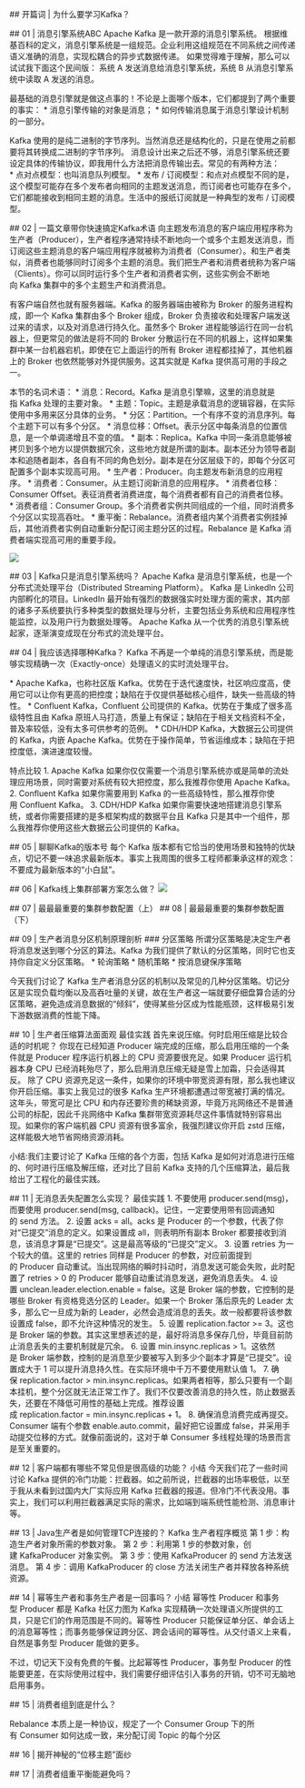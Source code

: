 ## 开篇词 | 为什么要学习Kafka？




## 01 | 消息引擎系统ABC
Apache Kafka 是一款开源的消息引擎系统。
根据维基百科的定义，消息引擎系统是一组规范。企业利用这组规范在不同系统之间传递语义准确的消息，实现松耦合的异步式数据传递。
如果觉得难于理解，那么可以试试我下面这个民间版：
系统 A 发送消息给消息引擎系统，系统 B 从消息引擎系统中读取 A 发送的消息。


最基础的消息引擎就是做这点事的！不论是上面哪个版本，它们都提到了两个重要的事实：
* 消息引擎传输的对象是消息；
* 如何传输消息属于消息引擎设计机制的一部分。


Kafka 使用的是纯二进制的字节序列。当然消息还是结构化的，只是在使用之前都要将其转换成二进制的字节序列。
消息设计出来之后还不够，消息引擎系统还要设定具体的传输协议，即我用什么方法把消息传输出去。常见的有两种方法：
* 点对点模型：也叫消息队列模型。
* 发布 / 订阅模型：和点对点模型不同的是，这个模型可能存在多个发布者向相同的主题发送消息，而订阅者也可能存在多个，它们都能接收到相同主题的消息。生活中的报纸订阅就是一种典型的发布 / 订阅模型。


## 02 | 一篇文章带你快速搞定Kafka术语
向主题发布消息的客户端应用程序称为生产者（Producer），生产者程序通常持续不断地向一个或多个主题发送消息，而订阅这些主题消息的客户端应用程序就被称为消费者（Consumer）。和生产者类似，消费者也能够同时订阅多个主题的消息。我们把生产者和消费者统称为客户端（Clients）。你可以同时运行多个生产者和消费者实例，这些实例会不断地向 Kafka 集群中的多个主题生产和消费消息。


有客户端自然也就有服务器端。Kafka 的服务器端由被称为 Broker 的服务进程构成，即一个 Kafka 集群由多个 Broker 组成，Broker 负责接收和处理客户端发送过来的请求，以及对消息进行持久化。虽然多个 Broker 进程能够运行在同一台机器上，但更常见的做法是将不同的 Broker 分散运行在不同的机器上，这样如果集群中某一台机器宕机，即使在它上面运行的所有 Broker 进程都挂掉了，其他机器上的 Broker 也依然能够对外提供服务。这其实就是 Kafka 提供高可用的手段之一。


本节的名词术语：
* 消息：Record。Kafka 是消息引擎嘛，这里的消息就是指 Kafka 处理的主要对象。
* 主题：Topic。主题是承载消息的逻辑容器，在实际使用中多用来区分具体的业务。
* 分区：Partition。一个有序不变的消息序列。每个主题下可以有多个分区。
* 消息位移：Offset。表示分区中每条消息的位置信息，是一个单调递增且不变的值。
* 副本：Replica。Kafka 中同一条消息能够被拷贝到多个地方以提供数据冗余，这些地方就是所谓的副本。副本还分为领导者副本和追随者副本，各自有不同的角色划分。副本是在分区层级下的，即每个分区可配置多个副本实现高可用。
* 生产者：Producer。向主题发布新消息的应用程序。
* 消费者：Consumer。从主题订阅新消息的应用程序。
* 消费者位移：Consumer Offset。表征消费者消费进度，每个消费者都有自己的消费者位移。
* 消费者组：Consumer Group。多个消费者实例共同组成的一个组，同时消费多个分区以实现高吞吐。
* 重平衡：Rebalance。消费者组内某个消费者实例挂掉后，其他消费者实例自动重新分配订阅主题分区的过程。Rebalance 是 Kafka 消费者端实现高可用的重要手段。


![](https://sunxvming.com/imgs/68769419-1ad4-429e-8589-a532abba3920.jpg)




## 03 | Kafka只是消息引擎系统吗？
Apache Kafka 是消息引擎系统，也是一个分布式流处理平台（Distributed Streaming Platform）。
Kafka 是 LinkedIn 公司内部孵化的项目。LinkedIn 最开始有强烈的数据强实时处理方面的需求，其内部的诸多子系统要执行多种类型的数据处理与分析，主要包括业务系统和应用程序性能监控，以及用户行为数据处理等。
Apache Kafka 从一个优秀的消息引擎系统起家，逐渐演变成现在分布式的流处理平台。




## 04 | 我应该选择哪种Kafka？
Kafka 不再是一个单纯的消息引擎系统，而是能够实现精确一次（Exactly-once）处理语义的实时流处理平台。


* Apache Kafka，也称社区版 Kafka。优势在于迭代速度快，社区响应度高，使用它可以让你有更高的把控度；缺陷在于仅提供基础核心组件，缺失一些高级的特性。
* Confluent Kafka，Confluent 公司提供的 Kafka。优势在于集成了很多高级特性且由 Kafka 原班人马打造，质量上有保证；缺陷在于相关文档资料不全，普及率较低，没有太多可供参考的范例。
* CDH/HDP Kafka，大数据云公司提供的 Kafka，内嵌 Apache Kafka。优势在于操作简单，节省运维成本；缺陷在于把控度低，演进速度较慢。


特点比较
1. Apache Kafka
如果你仅仅需要一个消息引擎系统亦或是简单的流处理应用场景，同时需要对系统有较大把控度，那么我推荐你使用 Apache Kafka。
2. Confluent Kafka
如果你需要用到 Kafka 的一些高级特性，那么推荐你使用 Confluent Kafka。
3. CDH/HDP Kafka
如果你需要快速地搭建消息引擎系统，或者你需要搭建的是多框架构成的数据平台且 Kafka 只是其中一个组件，那么我推荐你使用这些大数据云公司提供的 Kafka。


## 05 | 聊聊Kafka的版本号
每个 Kafka 版本都有它恰当的使用场景和独特的优缺点，切记不要一味追求最新版本。事实上我周围的很多工程师都秉承这样的观念：不要成为最新版本的“小白鼠”。




## 06 | Kafka线上集群部署方案怎么做？
![](https://sunxvming.com/imgs/8fc65ca6-8505-4f69-ab63-c2514939ca49.jpg)




## 07 | 最最最重要的集群参数配置（上）
## 08 | 最最最重要的集群参数配置（下）


## 09 | 生产者消息分区机制原理剖析
### 分区策略
所谓分区策略是决定生产者将消息发送到哪个分区的算法。Kafka 为我们提供了默认的分区策略，同时它也支持你自定义分区策略。
* 轮询策略
* 随机策略
* 按消息键保序策略


今天我们讨论了 Kafka 生产者消息分区的机制以及常见的几种分区策略。切记分区是实现负载均衡以及高吞吐量的关键，故在生产者这一端就要仔细盘算合适的分区策略，避免造成消息数据的“倾斜”，使得某些分区成为性能瓶颈，这样极易引发下游数据消费的性能下降。    




## 10 | 生产者压缩算法面面观
最佳实践
首先来说压缩。何时启用压缩是比较合适的时机呢？
你现在已经知道 Producer 端完成的压缩，那么启用压缩的一个条件就是 Producer 程序运行机器上的 CPU 资源要很充足。如果 Producer 运行机器本身 CPU 已经消耗殆尽了，那么启用消息压缩无疑是雪上加霜，只会适得其反。
除了 CPU 资源充足这一条件，如果你的环境中带宽资源有限，那么我也建议你开启压缩。事实上我见过的很多 Kafka 生产环境都遭遇过带宽被打满的情况。这年头，带宽可是比 CPU 和内存还要珍贵的稀缺资源，毕竟万兆网络还不是普通公司的标配，因此千兆网络中 Kafka 集群带宽资源耗尽这件事情就特别容易出现。如果你的客户端机器 CPU 资源有很多富余，我强烈建议你开启 zstd 压缩，这样能极大地节省网络资源消耗。


小结:我们主要讨论了 Kafka 压缩的各个方面，包括 Kafka 是如何对消息进行压缩的、何时进行压缩及解压缩，还对比了目前 Kafka 支持的几个压缩算法，最后我给出了工程化的最佳实践。


## 11 | 无消息丢失配置怎么实现？
最佳实践
1. 不要使用 producer.send(msg)，而要使用 producer.send(msg, callback)。记住，一定要使用带有回调通知的 send 方法。
2. 设置 acks = all。acks 是 Producer 的一个参数，代表了你对“已提交”消息的定义。如果设置成 all，则表明所有副本 Broker 都要接收到消息，该消息才算是“已提交”。这是最高等级的“已提交”定义。
3. 设置 retries 为一个较大的值。这里的 retries 同样是 Producer 的参数，对应前面提到的 Producer 自动重试。当出现网络的瞬时抖动时，消息发送可能会失败，此时配置了 retries > 0 的 Producer 能够自动重试消息发送，避免消息丢失。
4. 设置 unclean.leader.election.enable = false。这是 Broker 端的参数，它控制的是哪些 Broker 有资格竞选分区的 Leader。如果一个 Broker 落后原先的 Leader 太多，那么它一旦成为新的 Leader，必然会造成消息的丢失。故一般都要将该参数设置成 false，即不允许这种情况的发生。
5. 设置 replication.factor >= 3。这也是 Broker 端的参数。其实这里想表述的是，最好将消息多保存几份，毕竟目前防止消息丢失的主要机制就是冗余。
6. 设置 min.insync.replicas > 1。这依然是 Broker 端参数，控制的是消息至少要被写入到多少个副本才算是“已提交”。设置成大于 1 可以提升消息持久性。在实际环境中千万不要使用默认值 1。
7. 确保 replication.factor > min.insync.replicas。如果两者相等，那么只要有一个副本挂机，整个分区就无法正常工作了。我们不仅要改善消息的持久性，防止数据丢失，还要在不降低可用性的基础上完成。推荐设置成 replication.factor = min.insync.replicas + 1。
8. 确保消息消费完成再提交。Consumer 端有个参数 enable.auto.commit，最好把它设置成 false，并采用手动提交位移的方式。就像前面说的，这对于单 Consumer 多线程处理的场景而言是至关重要的。


## 12 | 客户端都有哪些不常见但是很高级的功能？
小结
今天我们花了一些时间讨论 Kafka 提供的冷门功能：拦截器。如之前所说，拦截器的出场率极低，以至于我从未看到过国内大厂实际应用 Kafka 拦截器的报道。但冷门不代表没用。事实上，我们可以利用拦截器满足实际的需求，比如端到端系统性能检测、消息审计等。


## 13 | Java生产者是如何管理TCP连接的？
Kafka 生产者程序概览
第 1 步：构造生产者对象所需的参数对象。
第 2 步：利用第 1 步的参数对象，创建 KafkaProducer 对象实例。
第 3 步：使用 KafkaProducer 的 send 方法发送消息。
第 4 步：调用 KafkaProducer 的 close 方法关闭生产者并释放各种系统资源。


## 14 | 幂等生产者和事务生产者是一回事吗？
小结
幂等性 Producer 和事务型 Producer 都是 Kafka 社区力图为 Kafka 实现精确一次处理语义所提供的工具，只是它们的作用范围是不同的。幂等性 Producer 只能保证单分区、单会话上的消息幂等性；而事务能够保证跨分区、跨会话间的幂等性。从交付语义上来看，自然是事务型 Producer 能做的更多。


不过，切记天下没有免费的午餐。比起幂等性 Producer，事务型 Producer 的性能要更差，在实际使用过程中，我们需要仔细评估引入事务的开销，切不可无脑地启用事务。


## 15 | 消费者组到底是什么？


Rebalance 本质上是一种协议，规定了一个 Consumer Group 下的所有 Consumer 如何达成一致，来分配订阅 Topic 的每个分区




## 16 | 揭开神秘的“位移主题”面纱


## 17 | 消费者组重平衡能避免吗？



